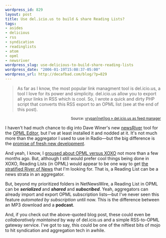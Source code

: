 ```yaml
--- 
wordpress_id: 829
layout: post
title: Use del.icio.us to build & share Reading Lists?
tags: 
- asides
- delicious
- rss
- syndication
- readinglists
- atom
- opml
- newsriver
wordpress_slug: use-delicious-to-build-share-reading-lists
wordpress_date: "2006-01-19T15:08:37-05:00"
wordpress_url: http://decafbad.com/blog/?p=829
---
```

<blockquote cite="http://vrypan.net/log/archives/2006/01/19/delicious-as-fedd-manager/">As far as I know, the most popular link managment tool is del.icio.us, a tool I love for its power and simplicity. del.icio.us allow you to export all your links in RSS which is cool. So, I wrote a quick and dirty PHP script that converts this RSS export to an OPML list (see at the end of this post).</blockquote>
<small style="text-align:right; display:block">Source: <a href="http://vrypan.net/log/archives/2006/01/19/delicious-as-fedd-manager/">vrypan|net|log » del.icio.us as feed manager</a></small>

I haven't had much chance to dig into Dave Winer's new [newsRiver][nr] tool for the [OPML Editor][opml], but I've at least installed it and nodded at it.  It's not much more than the aggregator I used to use in Radio—but the big difference is the [promise of fresh new development][dave].

And yeah, I know, I [groused about OPML versus XOXO][gro] not more than a few months ago.  But, although I still would prefer cool things being done in XOXO, Reading Lists (in OPML) would appear to be one way to get [the stratified River of News][sron] that I'm looking for.  That is, a Reading List can be a news strata in an aggregator.

But, beyond my prioritized folders in NetNewsWire, a Reading List in OPML can be ***serialized*** and ***shared*** and ***subscribed***.  Yeah, aggregators can already import and export OPML subscription lists—but I've never seen this feature *automated by subscription* until now.    This is the difference between an MP3 download and a **podcast**.

And, if you check out the above-quoted blog post, these could even be *collaboratively maintained* by way of del.icio.us and a simple RSS-to-OPML gateway service.  I've got to say, this could be one of the niftiest bits of mojo to hit syndication and aggregation tech in awhile.

<!-- tags: syndication opml readinglists delicious rss atom newsriver  -->

[sron]: http://decafbad.com/blog/2006/01/01/new-feed-reader-ideas-for-the-new-year
[gro]: http://decafbad.com/blog/2005/11/27/i-wish-it-were-in-xoxo
[nr]: http://www.newsriver.org/
[opml]: http://www.opml.org/
[dave]: http://scripting.wordpress.com/2005/12/29/why-im-working-on-an-aggregator/
